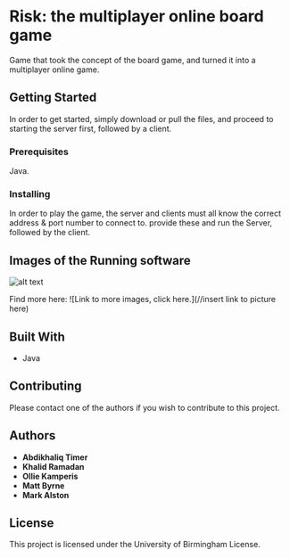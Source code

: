 # Risk: the multiplayer online board game

Game that took the concept of the board game, and turned it into a multiplayer online game. 

## Getting Started

In order to get started, simply download or pull the files, and proceed to starting the server first, followed by a client. 

### Prerequisites

Java.

### Installing

In order to play the game, the server and clients must all know the correct address & port number to connect to. provide these and run the Server, followed by the client.

## Images of the Running software

![alt text]()

Find more here: 
![Link to more images, click here.](//insert link to picture here)

## Built With

* Java

## Contributing

Please contact one of the authors if you wish to contribute to this project.

## Authors

* **Abdikhaliq Timer**
* **Khalid Ramadan**
* **Ollie Kamperis**
* **Matt Byrne**
* **Mark Alston**

## License

This project is licensed under the University of Birmingham License.
